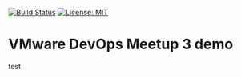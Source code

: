 [![Build Status](https://travis-ci.org/sky-joker/VMware-DevOps-Meetup-3-demo.svg?branch=master)](https://travis-ci.org/sky-joker/VMware-DevOps-Meetup-3-demo) [![License: MIT](https://img.shields.io/badge/License-MIT-yellow.svg)](https://opensource.org/licenses/MIT)

# VMware DevOps Meetup 3 demo

test
